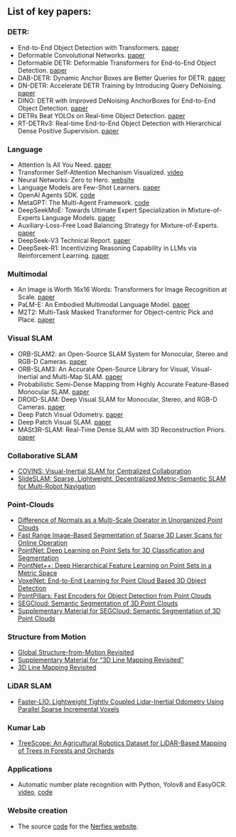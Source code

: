 ## List of key papers:
### DETR:
- End-to-End Object Detection with Transformers. [paper](https://arxiv.org/abs/2005.12872)  
- Deformable Convolutional Networks. [paper](https://arxiv.org/abs/1703.06211)  
- Deformable DETR: Deformable Transformers for End-to-End Object Detection. [paper](https://arxiv.org/abs/2010.04159)  
- DAB-DETR: Dynamic Anchor Boxes are Better Queries for DETR. [paper](https://arxiv.org/abs/2201.12329)  
- DN-DETR: Accelerate DETR Training by Introducing Query DeNoising. [paper](https://arxiv.org/abs/2203.01305)  
- DINO: DETR with Improved DeNoising AnchorBoxes for End-to-End Object Detection. [paper](https://arxiv.org/abs/2203.03605)  
- DETRs Beat YOLOs on Real-time Object Detection. [paper](https://arxiv.org/abs/2304.08069)  
- RT-DETRv3: Real-time End-to-End Object Detection with Hierarchical Dense Positive Supervision. [paper](https://arxiv.org/abs/2409.08475)

### Language
- Attention Is All You Need. [paper](https://arxiv.org/abs/1706.03762)  
- Transformer Self-Attention Mechanism Visualized. [video](https://www.youtube.com/watch?v=u8pSGp__0Xk)  
- Neural Networks: Zero to Hero. [website](https://karpathy.ai/zero-to-hero.html)  
- Language Models are Few-Shot Learners. [paper](https://arxiv.org/abs/2005.14165)  
- OpenAI Agents SDK. [code](https://github.com/openai/openai-agents-python?tab=readme-ov-file)  
- MetaGPT: The Multi-Agent Framework. [code](https://github.com/geekan/MetaGPT)  
- DeepSeekMoE: Towards Ultimate Expert Specialization in Mixture-of-Experts Language Models. [paper](https://arxiv.org/abs/2401.06066)  
- Auxiliary-Loss-Free Load Balancing Strategy for Mixture-of-Experts. [paper](https://arxiv.org/abs/2408.15664)  
- DeepSeek-V3 Technical Report. [paper](https://arxiv.org/abs/2412.19437)  
- DeepSeek-R1: Incentivizing Reasoning Capability in LLMs via Reinforcement Learning. [paper](https://arxiv.org/abs/2501.12948)  

### Multimodal
- An Image is Worth 16x16 Words: Transformers for Image Recognition at Scale. [paper](https://arxiv.org/abs/2010.11929)  
- PaLM-E: An Embodied Multimodal Language Model. [paper](https://arxiv.org/abs/2303.03378)  
- M2T2: Multi-Task Masked Transformer for Object-centric Pick and Place. [paper](https://arxiv.org/abs/2311.00926)  
[]()

### Visual SLAM
- ORB-SLAM2: an Open-Source SLAM System for Monocular, Stereo and RGB-D Cameras. [paper](https://arxiv.org/abs/1610.06475)  
- ORB-SLAM3: An Accurate Open-Source Library for Visual, Visual-Inertial and Multi-Map SLAM. [paper](https://arxiv.org/abs/2007.11898)  
- Probabilistic Semi-Dense Mapping from Highly Accurate Feature-Based Monocular SLAM. [paper](https://www.roboticsproceedings.org/rss11/p41.pdf)  
- DROID-SLAM: Deep Visual SLAM for Monocular, Stereo, and RGB-D Cameras. [paper](https://arxiv.org/abs/2108.10869)  
- Deep Patch Visual Odometry. [paper](https://arxiv.org/abs/2208.04726)  
- Deep Patch Visual SLAM. [paper](https://arxiv.org/abs/2408.01654)  
- MASt3R-SLAM: Real-Time Dense SLAM with 3D Reconstruction Priors. [paper](https://arxiv.org/abs/2412.12392)  
[]()

### Collaborative SLAM
- [COVINS: Visual-Inertial SLAM for Centralized Collaboration](https://arxiv.org/abs/2108.05756)  
- [SlideSLAM: Sparse, Lightweight, Decentralized Metric-Semantic SLAM for Multi-Robot Navigation](https://arxiv.org/abs/2406.17249)  
[]()  

### Point-Clouds
- [Difference of Normals as a Multi-Scale Operator in Unorganized Point Clouds](https://arxiv.org/abs/1209.1759)  
- [Fast Range Image-Based Segmentation of Sparse 3D Laser Scans for Online Operation](https://www.ipb.uni-bonn.de/pdfs/bogoslavskyi16iros.pdf)  
- [PointNet: Deep Learning on Point Sets for 3D Classification and Segmentation](https://arxiv.org/abs/1612.00593)  
- [PointNet++: Deep Hierarchical Feature Learning on Point Sets in a Metric Space](https://arxiv.org/abs/1706.02413)  
- [VoxelNet: End-to-End Learning for Point Cloud Based 3D Object Detection](https://arxiv.org/abs/1711.06396)  
- [PointPillars: Fast Encoders for Object Detection from Point Clouds](https://arxiv.org/abs/1812.05784)  
- [SEGCloud: Semantic Segmentation of 3D Point Clouds](https://arxiv.org/abs/1710.07563)  
- [Supplementary Material for SEGCloud: Semantic Segmentation of 3D Point Clouds](https://cvgl.stanford.edu/projects/segcloud/supplementary.pdf)  
[]()

### Structure from Motion
- [Global Structure-from-Motion Revisited](https://arxiv.org/abs/2407.20219)  
- [Supplementary Material for “3D Line Mapping Revisited”](http://b1ueber2y.me/projects/LIMAP/limap-supp.pdf)  
- [3D Line Mapping Revisited](https://arxiv.org/abs/2303.17504)  

### LiDAR SLAM 
- [Faster-LIO: Lightweight Tightly Coupled Lidar-Inertial Odometry Using Parallel Sparse Incremental Voxels](https://ieeexplore.ieee.org/stamp/stamp.jsp?tp=&arnumber=9718203)  
[]()

### Kumar Lab
- [TreeScope: An Agricultural Robotics Dataset for LiDAR-Based Mapping of Trees in Forests and Orchards](https://arxiv.org/abs/2310.02162)  
[]()  

### Applications
- Automatic number plate recognition with Python, Yolov8 and EasyOCR. [video](https://www.youtube.com/watch?v=fyJB1t0o0ms), [code](https://github.com/computervisioneng/automatic-number-plate-recognition-python-yolov8)  

### Website creation
- The source [code](https://github.com/nerfies/nerfies.github.io) for the [Nerfies website](https://nerfies.github.io/).
